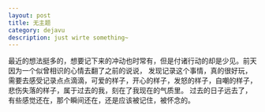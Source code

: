 ```yaml
---
layout: post
title: 无主题
category: dejavu
description: just wirte something~
---
```


最近的想法挺多的，想要记下来的冲动也时常有，但是付诸行动的却是少见。前天因为一个似曾相识的心情去翻了之前的说说，
发现记录这个事情，真的很好玩，需要去感受记录点点滴滴，可爱的样子，开心的样子，发怒的样子，自嘲的样子，悲伤失落的样子，属于过去的我，刻在了我现在的气质里。
过去的日子远去了，有些感觉还在，那个瞬间还在，还是应该被记住，被怀念的。

